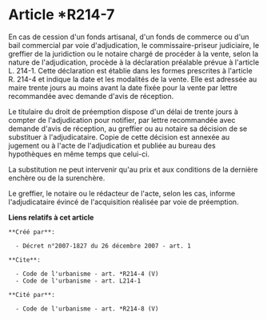 # Article *R214-7

En cas de cession d'un fonds artisanal, d'un fonds de commerce ou d'un bail commercial par voie d'adjudication, le
commissaire-priseur judiciaire, le greffier de la juridiction ou le notaire chargé de procéder à la vente, selon la nature de
l'adjudication, procède à la déclaration préalable prévue à l'article L. 214-1. Cette déclaration est établie dans les formes
prescrites à l'article R. 214-4 et indique la date et les modalités de la vente. Elle est adressée au maire trente jours au
moins avant la date fixée pour la vente par lettre recommandée avec demande d'avis de réception. 

Le titulaire du droit de préemption dispose d'un délai de trente jours à compter de l'adjudication pour notifier, par lettre
recommandée avec demande d'avis de réception, au greffier ou au notaire sa décision de se substituer à l'adjudicataire. Copie
de cette décision est annexée au jugement ou à l'acte de l'adjudication et publiée au bureau des hypothèques en même temps
que celui-ci. 

La substitution ne peut intervenir qu'au prix et aux conditions de la dernière enchère ou de la surenchère. 

Le greffier, le notaire ou le rédacteur de l'acte, selon les cas, informe l'adjudicataire évincé de l'acquisition réalisée
par voie de préemption.

**Liens relatifs à cet article**

	**Créé par**:

	  - Décret n°2007-1827 du 26 décembre 2007 - art. 1

	**Cite**:

	  - Code de l'urbanisme - art. *R214-4 (V)
	  - Code de l'urbanisme - art. L214-1

	**Cité par**:

	  - Code de l'urbanisme - art. *R214-8 (V)
